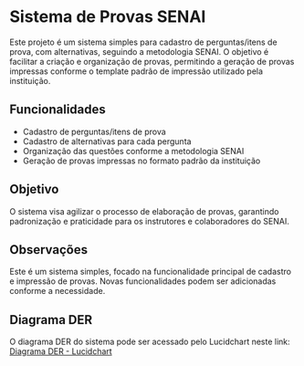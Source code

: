 # Sistema de Provas SENAI

Este projeto é um sistema simples para cadastro de perguntas/itens de prova, com alternativas, seguindo a metodologia SENAI. O objetivo é facilitar a criação e organização de provas, permitindo a geração de provas impressas conforme o template padrão de impressão utilizado pela instituição.

## Funcionalidades
- Cadastro de perguntas/itens de prova
- Cadastro de alternativas para cada pergunta
- Organização das questões conforme a metodologia SENAI
- Geração de provas impressas no formato padrão da instituição

## Objetivo
O sistema visa agilizar o processo de elaboração de provas, garantindo padronização e praticidade para os instrutores e colaboradores do SENAI.

## Observações
Este é um sistema simples, focado na funcionalidade principal de cadastro e impressão de provas. Novas funcionalidades podem ser adicionadas conforme a necessidade.

## Diagrama DER

O diagrama DER do sistema pode ser acessado pelo Lucidchart neste link:
[Diagrama DER - Lucidchart](https://lucid.app/lucidchart/41ce06f1-7084-4a2b-90df-eb02b19fdf24/edit?invitationId=inv_5ddbd157-31ca-4acf-996d-f6c9618e412a&page=0_0#)

